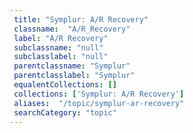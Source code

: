 ```yaml
--- 
 title: "Symplur: A/R Recovery" 
 classname:  "A/R_Recovery" 
 label: "A/R Recovery" 
 subclassname: "null" 
 subclasslabel: "null" 
 parentclassname: "Symplur" 
 parentclasslabel: "Symplur" 
 equalentCollections: [] 
 collections: ['Symplur: A/R Recovery']
 aliases:  "/topic/symplur-ar-recovery"  
 searchCategory: "topic" 
---
```

